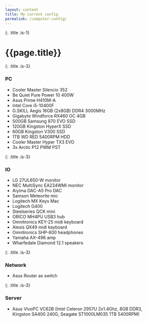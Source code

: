 ```yaml
---
layout: content
title: My current config
permalink: /computer-config/
---
```

{: .title .is-1}
# {{page.title}}

{: .title .is-3}
### PC
 - Cooler Master Silencio 352
 - Be Quiet Pure Power 10 400W
 - Asus Prime H410M-A
 - Intel Core i5-10400F
 - G.SKILL Aegis 16GB (2x8GB) DDR4 3000MHz
 - Gigabyte Windforce RX460 OC 4GB
 - 500GB Samsung 870 EVO SSD
 - 120GB Kingston HyperX SSD
 - 60GB Kingston V300 SSD
 - 1TB WD RED 5400RPM HDD
 - Cooler Master Hyper TX3 EVO
 - 3x Arctic P12 PWM PST

{: .title .is-3}
### IO
 - LG 27UL650-W monitor
 - NEC MultiSync EA234WMi monitor
 - Aiyima DAC-A5 Pro DAC
 - Samson Meteorite mic
 - Logitech MX Keys Mac
 - Logitech G400
 - Steelseries QCK mini
 - ORICO MH4PU USB3 hub
 - Omnitronics KEY-25 midi keyboard
 - Alesis QX49 midi keyboard
 - Omnitronics SHP-600 headphones
 - Yamaha AX-496 amp
 - Wharfedale Diamond 12.1 speakers

{: .title .is-3}
### Network
 - Asus Router as switch

{: .title .is-3}
### Server
 - Asus VivoPC VC62B (Intel Celeron 2957U 2x1.4Ghz, 8GB DDR3, Kingston SA400 240G, Seagate ST1000LM035 1TB 5400RPM)